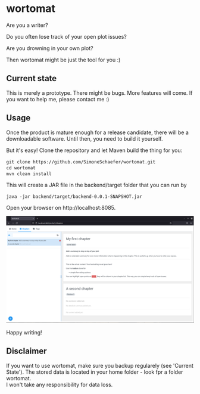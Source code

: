# wortomat

Are you a writer? 

Do you often lose track of your open plot issues?

Are you drowning in your own plot?   

Then wortomat might be just the tool for you :) 


## Current state

This is merely a prototype. There might be bugs. More features will come. If you want to help me, please contact me :)


## Usage 

Once the product is mature enough for a release candidate, there will be a downloadable software. Until then, you need to build it yourself. 

But it's easy! Clone the repository and let Maven build the thing for you: 

```
git clone https://github.com/SimoneSchaefer/wortomat.git
cd wortomat
mvn clean install
```

This will create a JAR file in the backend/target folder that you can run by

```
java -jar backend/target/backend-0.0.1-SNAPSHOT.jar 
```

Open your browser on http://localhost:8085. 

![Screenshot](/about/wortomat-screenshot.png)

Happy writing!


## Disclaimer

If you want to use wortomat, make sure you backup regularely (see 'Current State'). The stored data is located in your home folder - look fpr a folder wortomat.  
I won't take any responsibility for data loss. 



